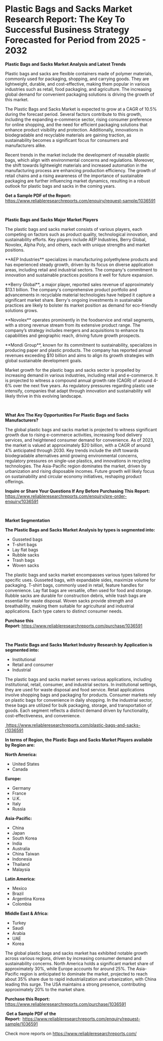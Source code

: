 <p><h1>Plastic Bags and Sacks Market Research Report: The Key To Successful Business Strategy Forecasted for Period from 2025 - 2032</h1></p><p><strong>Plastic Bags and Sacks Market Analysis and Latest Trends</strong></p>
<p><p>Plastic bags and sacks are flexible containers made of polymer materials, commonly used for packaging, shopping, and carrying goods. They are lightweight, durable, and cost-effective, making them popular in various industries such as retail, food packaging, and agriculture. The increasing global demand for convenient packaging solutions is driving the growth of this market.</p><p>The Plastic Bags and Sacks Market is expected to grow at a CAGR of 10.5% during the forecast period. Several factors contribute to this growth, including the expanding e-commerce sector, rising consumer preference for online shopping, and the need for efficient packaging solutions that enhance product visibility and protection. Additionally, innovations in biodegradable and recyclable materials are gaining traction, as sustainability becomes a significant focus for consumers and manufacturers alike.</p><p>Recent trends in the market include the development of reusable plastic bags, which align with environmental concerns and regulations. Moreover, the shift towards lightweight materials and increased automation in the manufacturing process are enhancing production efficiency. The growth of retail chains and a rising awareness of the importance of sustainable packaging are further influencing market dynamics, resulting in a robust outlook for plastic bags and sacks in the coming years.</p></p>
<p><strong>Get a Sample PDF of the Report:&nbsp;</strong> <a href="https://www.reliableresearchreports.com/enquiry/request-sample/1036591?utm_campaign=3057&utm_medium=2&utm_source=Github&utm_content=ia&utm_term=21032025&utm_id=plastic-bags-and-sacks">https://www.reliableresearchreports.com/enquiry/request-sample/1036591</a></p>
<p>&nbsp;</p>
<p><strong>Plastic Bags and Sacks Major Market Players</strong></p>
<p><p>The plastic bags and sacks market consists of various players, each competing on factors such as product quality, technological innovation, and sustainability efforts. Key players include AEP Industries, Berry Global, Novolex, Alpha Poly, and others, each with unique strengths and market positions.</p><p>**AEP Industries** specializes in manufacturing polyethylene products and has experienced steady growth, driven by its focus on diverse application areas, including retail and industrial sectors. The company's commitment to innovation and sustainable practices positions it well for future expansion.</p><p>**Berry Global**, a major player, reported sales revenue of approximately $13.1 billion. The company's comprehensive product portfolio and advancements in recyclable material technologies have helped it capture a significant market share. Berry's ongoing investments in sustainable practices are likely to bolster its market position as demand for eco-friendly solutions grows.</p><p>**Novolex** operates prominently in the foodservice and retail segments, with a strong revenue stream from its extensive product range. The company’s strategy includes mergers and acquisitions to enhance its capabilities and geographic reach, driving future growth prospects. </p><p>**Mondi Group**, known for its commitment to sustainability, specializes in producing paper and plastic products. The company has reported annual revenues exceeding $10 billion and aims to align its growth strategies with global sustainable development goals.</p><p>Market growth for the plastic bags and sacks sector is propelled by increasing demand in various industries, including retail and e-commerce. It is projected to witness a compound annual growth rate (CAGR) of around 4-6% over the next five years. As regulatory pressures regarding plastic use intensify, companies that adapt through innovation and sustainability will likely thrive in this evolving landscape.</p></p>
<p>&nbsp;</p>
<p><strong>What Are The Key Opportunities For Plastic Bags and Sacks Manufacturers?</strong></p>
<p><p>The global plastic bags and sacks market is projected to witness significant growth due to rising e-commerce activities, increasing food delivery services, and heightened consumer demand for convenience. As of 2023, the market is valued at approximately $20 billion, with a CAGR of around 4% anticipated through 2030. Key trends include the shift towards biodegradable alternatives amid growing environmental concerns, regulatory pressures on single-use plastics, and innovations in recycling technologies. The Asia-Pacific region dominates the market, driven by urbanization and rising disposable incomes. Future growth will likely focus on sustainability and circular economy initiatives, reshaping product offerings.</p></p>
<p><strong>Inquire or Share Your Questions If Any Before Purchasing This Report:</strong> <a href="https://www.reliableresearchreports.com/enquiry/pre-order-enquiry/1036591?utm_campaign=3057&utm_medium=2&utm_source=Github&utm_content=ia&utm_term=21032025&utm_id=plastic-bags-and-sacks">https://www.reliableresearchreports.com/enquiry/pre-order-enquiry/1036591</a></p>
<p>&nbsp;</p>
<p><strong>Market Segmentation</strong></p>
<p><strong>The Plastic Bags and Sacks Market Analysis by types is segmented into:</strong></p>
<p><ul><li>Gusseted bags</li><li>T-shirt bags</li><li>Lay flat bags</li><li>Rubble sacks</li><li>Trash bags</li><li>Woven sacks</li></ul></p>
<p><p>The plastic bags and sacks market encompasses various types tailored for specific uses. Gusseted bags, with expandable sides, maximize volume for packaging. T-shirt bags, commonly used in retail, feature handles for convenience. Lay flat bags are versatile, often used for food and storage. Rubble sacks are durable for construction debris, while trash bags are essential for waste disposal. Woven sacks provide strength and breathability, making them suitable for agricultural and industrial applications. Each type caters to distinct consumer needs.</p></p>
<p><strong>Purchase this Report:&nbsp;</strong><a href="https://www.reliableresearchreports.com/purchase/1036591?utm_campaign=3057&utm_medium=2&utm_source=Github&utm_content=ia&utm_term=21032025&utm_id=plastic-bags-and-sacks">https://www.reliableresearchreports.com/purchase/1036591</a></p>
<p>&nbsp;</p>
<p><strong>The Plastic Bags and Sacks Market Industry Research by Application is segmented into:</strong></p>
<p><ul><li>Institutional</li><li>Retail and consumer</li><li>Industrial</li></ul></p>
<p><p>The plastic bags and sacks market serves various applications, including institutional, retail, consumer, and industrial sectors. In institutional settings, they are used for waste disposal and food service. Retail applications involve shopping bags and packaging for products. Consumer markets rely on plastic bags for convenience in daily shopping. In the industrial sector, these bags are utilized for bulk packaging, storage, and transportation of goods. Each segment reflects a distinct demand driven by functionality, cost-effectiveness, and convenience.</p></p>
<p><a href="https://www.reliableresearchreports.com/plastic-bags-and-sacks-r1036591?utm_campaign=3057&utm_medium=2&utm_source=Github&utm_content=ia&utm_term=21032025&utm_id=plastic-bags-and-sacks">&nbsp;https://www.reliableresearchreports.com/plastic-bags-and-sacks-r1036591</a></p>
<p><strong>In terms of Region, the Plastic Bags and Sacks Market Players available by Region are:</strong></p>
<p>
    <p> <strong> North America: </strong>
        <ul>
            <li>United States</li>
            <li>Canada</li>
        </ul>
        </p> 
    <p> <strong> Europe: </strong>
        <ul>
            <li>Germany</li>
            <li>France</li>
            <li>U.K.</li>
            <li>Italy</li>
            <li>Russia</li>
        </ul>
        </p> 
    <p> <strong> Asia-Pacific: </strong>
        <ul>
            <li>China</li>
            <li>Japan</li>
            <li>South Korea</li>
            <li>India</li>
            <li>Australia</li>
            <li>China Taiwan</li>
            <li>Indonesia</li>
            <li>Thailand</li>
            <li>Malaysia</li>
        </ul>
        </p> 
    <p> <strong> Latin America: </strong>
        <ul>
            <li>Mexico</li>
            <li>Brazil</li>
            <li>Argentina Korea</li>
            <li>Colombia</li>
        </ul>
        </p> 
    <p> <strong> Middle East & Africa: </strong>
        <ul>
            <li>Turkey</li>
            <li>Saudi</li>
            <li>Arabia</li>
            <li>UAE</li>
            <li>Korea</li>
        </ul>
    </p>
    </p>
<p><p>The global plastic bags and sacks market has exhibited notable growth across various regions, driven by increasing consumer demand and sustainability concerns. North America holds a significant market share of approximately 30%, while Europe accounts for around 25%. The Asia-Pacific region is anticipated to dominate the market, projected to reach about 35% share due to rapid industrialization and urbanization, with China leading this surge. The USA maintains a strong presence, contributing approximately 20% to the market share.</p></p>
<p><strong>Purchase this Report: </strong><a href="https://www.reliableresearchreports.com/purchase/1036591?utm_campaign=3057&utm_medium=2&utm_source=Github&utm_content=ia&utm_term=21032025&utm_id=plastic-bags-and-sacks">https://www.reliableresearchreports.com/purchase/1036591</a></p>
<p>&nbsp;<strong>Get a Sample PDF of the Report:&nbsp;&nbsp;</strong><a href="https://www.reliableresearchreports.com/enquiry/request-sample/1036591?utm_campaign=3057&utm_medium=2&utm_source=Github&utm_content=ia&utm_term=21032025&utm_id=plastic-bags-and-sacks">https://www.reliableresearchreports.com/enquiry/request-sample/1036591</a></p>
<p><strong></strong></p>
<p>Check more reports on <a href="https://www.reliableresearchreports.com/?utm_campaign=3057&utm_medium=2&utm_source=Github&utm_content=ia&utm_term=21032025&utm_id=plastic-bags-and-sacks">https://www.reliableresearchreports.com/</a></p>
